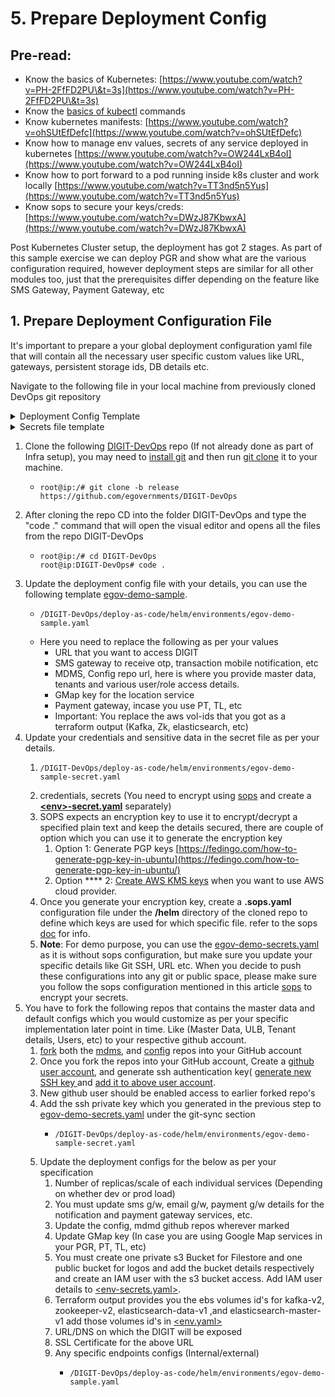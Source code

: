 # 5. Prepare Deployment Config

## Pre-read:

* Know the basics of Kubernetes: [https://www.youtube.com/watch?v=PH-2FfFD2PU\&t=3s](https://www.youtube.com/watch?v=PH-2FfFD2PU\&t=3s)
* Know the [basics of kubectl](https://www.tutorialspoint.com/kubernetes/kubernetes\_kubectl\_commands.htm) commands
* Know kubernetes manifests: [https://www.youtube.com/watch?v=ohSUtEfDefc](https://www.youtube.com/watch?v=ohSUtEfDefc)
* Know how to manage env values, secrets of any service deployed in kubernetes [https://www.youtube.com/watch?v=OW244LxB4oI](https://www.youtube.com/watch?v=OW244LxB4oI)
* Know how to port forward to a pod running inside k8s cluster and work locally [https://www.youtube.com/watch?v=TT3nd5n5Yus](https://www.youtube.com/watch?v=TT3nd5n5Yus)
* Know sops to secure your keys/creds: [https://www.youtube.com/watch?v=DWzJ87KbwxA](https://www.youtube.com/watch?v=DWzJ87KbwxA)

Post Kubernetes Cluster setup, the deployment has got 2 stages. As part of this sample exercise we can deploy PGR and show what are the various configuration required, however deployment steps are similar for all other modules too, just that the prerequisites differ depending on the feature like SMS Gateway, Payment Gateway, etc

## 1. Prepare Deployment Configuration File&#x20;

It's important to prepare a your global deployment configuration yaml file that will contain all the necessary user specific custom values like URL, gateways, persistent storage ids, DB details etc.&#x20;

Navigate to the following file in your local machine from previously cloned DevOps git repository

<details>

<summary>Deployment Config Template</summary>

```
// Copy the content and replace your details at the marked places

global:
   domain: <Domain> ## Add your Domain Name Eg: digit.try.com
   
cluster-configs:
    namespaces:  
      create: true
      values: [ backbone, cert-manager, egov, es-cluster, kafka-cluster, logging, monitoring, playground, zookeeper-cluster ]
    
    root-ingress:
      cert-issuer: letsencrypt-prod
    configmaps:
        egov-config:
            data:
                db-host: <db-host name> ## Add db-host name eg: egov-demo.database.azure.com
                db-name: <db-name> ## Add db-name
                db-url: <Add jdbc-url" ## example: jdbc:postgresql://egov-demo.postgres.database.azure.com:5432/egov_demo
                domain: "your Domain Name" ## Add your Domain Name    
                egov-services-fqdn-name: "https://<Domain Name>/" ## Add your Domain Name
                egov-state-level-tenant-id: "Add tenant id" ##example: pb
                s3-assets-bucket: "s3-assets-bucket name" ## Add s3-assets-bucket name
                
                 ## Do not Change
                es-host: "elasticsearch-data-v1.es-cluster"
                es-indexer-host: "http://elasticsearch-data-v1.es-cluster:9200/"
                flyway-locations: "filesystem:/flyway/sql,filesystem:/flyway/seed,filesystem:/flyway/qa"
                kafka-brokers: "kafka-v2.kafka-cluster:9092"
                kafka-infra-brokers: kafka-v2-infra.kafka-cluster:9092
                logging-level-jdbc: "DEBUG"
                mobile-validation-workaround: "true"
                serializers-timezone-in-ist: "true"
                server-tomcat-max-connections: "500"
                server-tomcat-max-threads: "10"
                sms-enabled: "true"
                spring-datasource-tomcat-initialSize: "1"
                spring-datasource-tomcat-max-active: "2"
                spring-jpa-show-sql: "true"
                timezone: Asia/Kolkata
                tracer-errors-provideexceptionindetails: "true"

        egov-service-host: ## Change only if have changed the defaults
            data:
                billing-service: http://billing-service.egov:8080/
                collection-services: http://collection-services.egov:8080/
                collection-search-indexer: http://collection-search-indexer.egov:8080/
                dashboard-analytics: http://dashboard-analytics.egov:8080/
                dashboard-ingest: http://dashboard-ingest.egov:8080/
                egov-common-masters: http://egov-common-masters.egov:8080/
                egov-apportion-service: http://egov-apportion-service.egov:8080/
                egf-master: http://egf-master.egov:8080/
                egf-instrument: http://egf-instrument.egov:8080/
                egov-accesscontrol: http://egov-accesscontrol.egov:8080/
                egov-user: http://egov-user.egov:8080/
                egov-location: http://egov-location.egov:8080/
                egov-filestore: http://egov-filestore.egov:8080/
                egov-localization: http://egov-localization.egov:8080/
                egov-idgen: http://egov-idgen.egov:8080/
                egov-otp: http://egov-otp.egov:8080/
                egov-mdms-service: http://egov-mdms-service.egov:8080/
                egov-mdms-create: http://egov-mdms-create.egov:8080/
                egov-enc-service: http://egov-enc-service.egov:8080/
                egov-workflow-v2: http://egov-workflow-v2.egov:8080/
                egov-searcher: http://egov-searcher.egov:8080/
                egov-data-uploader: http://egov-data-uploader.egov:8080/
                egov-indexer: http://egov-indexer.egov:8080/
                egov-hrms: http://egov-hrms.egov:8080/
                es-client: http://elasticsearch-data-v1.es-cluster:9200
                location: http://location.egov:8080/
                property-services: http://property-services.egov:8080/
                pt-calculator-v2: http://pt-calculator-v2.egov:8080/
                pt-services-v2: http://pt-services-v2.egov:8080/
                pdf-service: http://pdf-service.egov:8080/
                report: http://report.egov:8080/
                tl-services: http://tl-services.egov:8080/
                tl-workflow: http://tl-workflow.egov:8080/
                tl-calculator: http://tl-calculator.egov:8080/
                user-otp: http://user-otp.egov:8080/
                ws-calculator: http://ws-calculator.egov:8080/
                ws-services: http://ws-services.egov:8080/
                firenoc-services: http://firenoc-services.egov:8080/
                firenoc-calculator: http://firenoc-calculator.egov:8080/
                egov-user-event: http://egov-user-event.egov:8080/
                sw-services: "http://sw-services.egov:8080/"
                sw-calculator: "http://sw-calculator.egov:8080/"
                bpa-services: "http://bpa-services.egov:8080/"
                bpa-calculator: "http://bpa-calculator.egov:8080/"
                rainmaker-pgr: "http://rainmaker-pgr:8080/"
                egov-user-chatbot: "http://egov-user-chatbot:8080/"
                zuul: "http://zuul:8080/"

egov-filestore:
  volume: /opt/eGov/filestore
  is-bucket-fixed: "true"
  is-s3-enabled: "true"
  fixed-bucketname: filestore bucket name  ## Add filestore bucket name

egov-idgen:
  idformat-from-mdms: "true"

egov-notification-sms:
  sms-provider-url: "sms provider url" ## Add sms provider url
  sms.provider.class: "Generic"
  sms.provider.contentType:  "application/x-www-form-urlencoded"
  sms-config-map: "{'User':'$username', 'passwd': '$password', 'sid':'$senderid', 'mobilenumber':'$mobileno', 'message':'$message', 'mtype':'N', 'DR':'N', 'smsservicetype':'singlemsg'}"
  sms-gateway-to-use: "sms provider name" ## Add sms provider name
  sms-sender: "sms sender" ## Add sms sender
  sms-sender-requesttype: "GET"
  sms-custom-config: "true"
  sms-extra-req-params: "mtype=N&DR=Y"
  sms-sender-req-param-name: "sid"
  sms-sender-username-req-param-name: "User"
  sms-sender-password-req-param-name: "passwd"
  sms-destination-mobile-req-param-name: "mobilenumber"
  sms-message-req-param-name: "message"
  sms-error-codes: "401,403,404,405,406,407,408,409,410,411,412,413,414"


chatbot:
  kafka-topics-partition-count: 3
  kafka-topics-replication-factor: 2
  kafka-consumer-poll-ms: 10
  kafka-producer-linger-ms: 5

  contact-card-whatsapp-number: "+918744960111" 
  contact-card-whatsapp-name: "mSeva Punjab"
  valuefirst-whatsapp-number: "918744960111"
  valuefirst-notification-assigned-templateid: "194781"
  valuefirst-notification-resolved-templateid: "194783"
  valuefirst-notification-rejected-templateid: "194785"
  valuefirst-notification-reassigned-templateid: "194787"
  valuefirst-notification-commented-templateid: "194789"
  valuefirst-notification-welcome-templateid: "194791"
  valuefirst-notification-root-templateid: "194795"
  valuefirst-send-message-url: "https://api.myvaluefirst.com/psms/servlet/psms.JsonEservice"
  user-service-chatbot-citizen-passwrord: "123456"

egov-mdms-service:
  replicas: 1
  images:
    - egovio/egov-mdms-service
  mdms-path: "/work-dir/egov-mdms-data/data"
  initContainers:
    gitSync:
      repo: "git@github.com:egovernments/egov-mdms-data" ### Change this to Your MDMS Repo
      branch: "DEV"  ### Branch need to be changed as per your env
  mdms-folder: "egov-mdms-data" 
  masters-config-url: "file:///work-dir/egov-mdms-data/master-config.json"
  java-args: -Dspring.profiles.active=monitoring

egov-indexer:
  heap: "-Xmx512m -Xms512m"
  memory_limits: "768Mi"
  initContainers:
    gitSync:
      repo: "git@github.com:egovernments/configs" ### Change this to Your Config Repo
      branch: "master"
  egov-indexer-yaml-repo-path: "file:///work-dir/configs/egov-indexer/billingservices-indexer.yml,file:///work-dir/configs/egov-indexer/collection-indexer.yml,file:///work-dir/configs/egov-indexer/egov-telemetry-indexer.yml,file:///work-dir/configs/egov-indexer/egov-uploader-indexer.yml,file:///work-dir/configs/egov-indexer/error-queue.yml,file:///work-dir/configs/egov-indexer/finance-rolloutadotpion-indexer.yml,file:///work-dir/configs/egov-indexer/payment-indexer.yml,file:///work-dir/configs/egov-indexer/rainmaker-pgr-indexer.yml,file:///work-dir/configs/egov-indexer/rainmaker-pt-indexer.yml,file:///work-dir/configs/egov-indexer/rainmaker-tl-indexer.yml,file:///work-dir/configs/egov-indexer/chatbot-telemetry.yaml"

egov-persister:
  replicas: 1
  images:
    - egovio/egov-persister
  persist-yml-path: "file:///work-dir/configs/egov-persister/pt-mutation-calculator-persister.yml,file:///work-dir/configs/egov-persister/apportion-persister.yml,file:///work-dir/configs/egov-persister/billing-services-persist.yml,file:///work-dir/configs/egov-persister/egf-bill.yaml,file:///work-dir/configs/egov-persister/egov-user-event-persister.yml,file:///work-dir/configs/egov-persister/egov-workflow-v2-persister.yml,file:///work-dir/configs/egov-persister/firenoc_persiter.yaml,file:///work-dir/configs/egov-persister/hrms-employee-persister.yml,file:///work-dir/configs/egov-persister/pdf-generator.yml,file:///work-dir/configs/egov-persister/pg-service-persister.yml,file:///work-dir/configs/egov-persister/pgr.v3.yml,file:///work-dir/configs/egov-persister/property-services.yml,file:///work-dir/configs/egov-persister/pt-calculator-v2-persister.yml,file:///work-dir/configs/egov-persister/pt-drafts.yml,file:///work-dir/configs/egov-persister/pt-persist.yml,file:///work-dir/configs/egov-persister/tl-billing-slab-persister.yml,file:///work-dir/configs/egov-persister/tl-calculation-persister.yml,file:///work-dir/configs/egov-persister/uploader-persister.yml,file:///work-dir/configs/egov-persister/collection-migration-persister.yml,file:///work-dir/configs/egov-persister/property-services-registry.yml,file:///work-dir/configs/egov-persister/tradelicense.yml,file:///work-dir/configs/egov-persister/sewerage-persist.yml,file:///work-dir/configs/egov-persister/water-persist.yml,file:///work-dir/configs/egov-persister/water-meter.yml,file:///work-dir/configs/egov-persister/bpa-persister.yml,file:///work-dir/configs/egov-persister/assessment-persister.yml,file:///work-dir/configs/egov-persister/chatbot.yml"
  initContainers:
    gitSync:
      repo: "git@github.com:egovernments/configs" ### Change this to Your Config Repo
      branch: "master" ### Branch need to be changed as per your env

egov-data-uploader:
  initContainers:
    gitSync:
      repo: "git@github.com:egovernments/configs" ### Change this to Your Config Repo
      branch: "master" ### Branch need to be changed as per your env

egov-searcher:
  search-yaml-path: "file:///work-dir/configs/egov-searcher/rainmaker-pgr-v2.yml,file:///work-dir/configs/egov-searcher/weekly-impact-emailer-searcher.yml,file:///work-dir/configs/egov-searcher/PTDemandBasedSearcher.yml,file:///work-dir/configs/egov-searcher/bill-genie.yml,file:///work-dir/configs/egov-searcher/rainmaker-tl.yml,file:///work-dir/configs/egov-searcher/localitySearcher.yml"
  initContainers:
    gitSync:
      repo: "git@github.com:egovernments/configs"  ### Change this to Your Config Repo
      branch: "master" ### Branch need to be changed as per your env

egov-custom-consumer:
  erp-host: "https://mohali-qa.egovernments.org/"

egf-master:
  db-url: "db-url" ## Add db-url
  memory_limits: 512Mi
  heap: "-Xmx256m -Xms256m"

redoc:
  replicas: 1
  images:
    - egovio/redoc:v1.0.5
  service_type: LoadBalancer

nginx-ingress:
  images:
    - quay.io/kubernetes-ingress-controller/nginx-ingress-controller:0.26.1
  replicas: 1
  default-backend-service: "egov/nginx"
  namespace: egov
  cert-issuer: "letsencrypt-prod"
  ssl-protocols: "TLSv1.2 TLSv1.3"
  ssl-ciphers: "EECDH+CHACHA20:EECDH+AES"
  ssl-ecdh-curve: "X25519:prime256v1:secp521r1:secp384r1"

cert-manager:
  email: "email id" ## Add email id
  images:
    - "quay.io/jetstack/cert-manager-controller:v0.10.1"
  namespace: egov

collection-receipt-voucher-consumer:
  jalandhar-erp-host: "https://jalandhar-qa.egovernments.org/"
  mohali-erp-host: "https://mohali-qa.egovernments.org/"
  nayagaon-erp-host: "https://nayagaon-qa.egovernments.org/"
  amritsar-erp-host: "https://amritsar-qa.egovernments.org/"
  kharar-erp-host: "https://kharar-qa.egovernments.org/"
  zirakpur-erp-host: "https://zirakpur-qa.egovernments.org/"

finance-collections-voucher-consumer:
  erp-env-name: "qa"
  erp-domain-name: "egovernments.org"

employee:
  custom-js-injection: |
    sub_filter.conf: "
      sub_filter  '<head>' '<head>
      <script src=https://s3.ap-south-1.amazonaws.com/egov-telemetry-data/ulb-overrides.js type=text/javascript></script>
      <script src=https://raw.githack.com/egovernments/egov-mdms-data/CURFEW_E_PASS/data/in/logo/globalConfigs.js type=text/javascript></script>
      ';"
dashboard-analytics:
  config-schema-paths: "file:///work-dir/configs/egov-dss-dashboards/dashboard-analytics/*.json"
  initContainers:
    gitSync:
      repo: "git@github.com:egovernments/configs"
      branch: "master"

dashboard-ingest:
  config-schema-paths: "file:///work-dir/configs/egov-dss-dashboards/dashboard-ingest/*.json"
  initContainers:
    gitSync:
      repo: "git@github.com:egovernments/configs"
      branch: "master"

citizen:
  custom-js-injection: |
    sub_filter.conf: "
      sub_filter  '<head>' '<head>
      <script src=https://s3.ap-south-1.amazonaws.com/egov-telemetry-data/ulb-overrides.js type=text/javascript></script>
      <script src=https://raw.githack.com/egovernments/egov-mdms-data/CURFEW_E_PASS/data/in/logo/globalConfigs.js type=text/javascript></script>
      ';"
# reportinfra >>>>>>>>>>>>>>>>>>>>>>>>>>>>>>
report:
  heap: "-Xmx512m -Xms512m"
  tracing-enabled: "true"
  spring-datasource-tomcat-max-active: 5
  initContainers:
    gitSync:
      repo: "git@github.com:egovernments/configs"
      branch: "master"
  report-locationsfile-path: "file:///work-dir/configs/reports/reportFileLocationsv1.txt"

# <<<<<<<<<<<<<<<<<<<<<<<<<<<<<<<<<<<<<<<

pdf-service:
  initContainers:
    gitSync:
      repo: "git@github.com:<yours>/configs"  ### Change this to Your Config Repo
      branch: "new-pdf-changes"   ### Branch need to be changed as per your env
  data-config-urls: "file:///work-dir/configs/pdf-service/data-config/tradelicense-receipt.json,file:///work-dir/configs/pdf-service/data-config/property-receipt.json,file:///work-dir/configs/pdf-service/data-config/property-bill.json,file:///work-dir/configs/pdf-service/data-config/tradelicense-bill.json,file:///work-dir/configs/pdf-service/data-config/firenoc-receipt.json,file:///work-dir/configs/pdf-service/data-config/pt-receipt.json,file:///work-dir/configs/pdf-service/data-config/tl-receipt.json,file:///work-dir/configs/pdf-service/data-config/consolidatedbill.json,file:///work-dir/configs/pdf-service/data-config/consolidatedreceipt.json,file:///work-dir/configs/pdf-service/data-config/tlapplication.json,file:///work-dir/configs/pdf-service/data-config/passvehicle-certificate.json,file:///work-dir/configs/pdf-service/data-config/ws-consolidatedacknowlegment.json,file:///work-dir/configs/pdf-service/data-config/ws-consolidatedsewerageconnection.json,file:///work-dir/configs/pdf-service/data-config/buildingpermit.json,file:///work-dir/configs/pdf-service/data-config/ptmutationcertificate.json,file:///work-dir/configs/pdf-service/data-config/tlrenewalcertificate.json,file:///work-dir/configs/pdf-service/data-config/bpa-revocation.json,file:///work-dir/configs/pdf-service/data-config/buildingpermit-low.json,file:///work-dir/configs/pdf-service/data-config/misc-receipt.json,file:///work-dir/configs/pdf-service/data-config/ws-applicationwater.json,file:///work-dir/configs/pdf-service/data-config/ws-sanctionletter.json,file:///work-dir/configs/pdf-service/data-config/ws-estimationnotice.json,file:///work-dir/configs/pdf-service/data-config/ws-applicationsewerage.json,file:///work-dir/configs/pdf-service/data-config/tlcertificate.json"
  format-config-urls: "file:///work-dir/configs/pdf-service/format-config/tradelicense-receipt.json,file:///work-dir/configs/pdf-service/format-config/property-receipt.json,file:///work-dir/configs/pdf-service/format-config/property-bill.json,file:///work-dir/configs/pdf-service/format-config/tradelicense-bill.json,file:///work-dir/configs/pdf-service/format-config/firenoc-receipt.json,file:///work-dir/configs/pdf-service/format-config/pt-receipt.json,file:///work-dir/configs/pdf-service/format-config/tl-receipt.json,file:///work-dir/configs/pdf-service/format-config/consolidatedbill.json,file:///work-dir/configs/pdf-service/format-config/consolidatedreceipt.json,file:///work-dir/configs/pdf-service/format-config/tlapplication.json,file:///work-dir/configs/pdf-service/format-config/passvehicle-certificate.json,file:///work-dir/configs/pdf-service/format-config/ws-consolidatedacknowlegment.json,file:///work-dir/configs/pdf-service/format-config/ws-consolidatedsewerageconnection.json,file:///work-dir/configs/pdf-service/format-config/buildingpermit.json,file:///work-dir/configs/pdf-service/format-config/ptmutationcertificate.json,file:///work-dir/configs/pdf-service/format-config/tlrenewalcertificate.json,file:///work-dir/configs/pdf-service/format-config/bpa-revocation.json,file:///work-dir/configs/pdf-service/format-config/buildingpermit-low.json,file:///work-dir/configs/pdf-service/format-config/misc-receipt.json,file:///work-dir/configs/pdf-service/format-config/ws-applicationwater.json,file:///work-dir/configs/pdf-service/format-config/ws-sanctionletter.json,file:///work-dir/configs/pdf-service/format-config/ws-estimationnotice.json,file:///work-dir/configs/pdf-service/format-config/ws-applicationsewerage.json,file:///work-dir/configs/pdf-service/format-config/tlcertificate.json"


# kafka-v2 AWS >>>>>>>>>>>>>>>>>>>>>>>>>>>>>>>>>
kafka-v2:
  persistence:
    enabled: true
    aws:
      - volumeId: "volume-id" ## add volume id
        zone: ap-south-1b     ## add respective zone
      - volumeId: "volume-id" ## add volume id
        zone: ap-south-1b
      - volumeId: "volume-id"  ## add volume id
        zone: ap-south-1b
  zookeeperHosts: "zookeeper-v2.zookeeper-cluster:2181/kafka-v2"
  heapOptions: "-Xms704M -Xmx704M"
  memory_limits: 1408Mi
  lingerMs: "250"
  numberPartitions: "3"
  replicationFactor: "2"
  minInsyncReplicas: "1"
  offsetsReplicationFactor: "3"

## kafka-v2 Azure sample <<<<<<<<<<<<<<<<<<<<<<<<<<<<<<<<<<<<<<<
#kafka-v2:
#  persistence:
#    enabled: true
#    azure:
#      - diskName: "diskName" ## add diskName
#        diskURI: ## Azure diskURI     
#      - diskName: "diskName" ## add diskName
#        diskURI: ## Azure diskURI
#      - diskName: "diskName"  ## add diskName
#        diskURI:  ## Azure diskURI
#  zookeeperHosts: "zookeeper-v2.zookeeper-cluster:2181/kafka-v2"

#  heapOptions: "-Xms704M -Xmx704M"
#  memory_limits: 1408Mi
#  lingerMs: "250"
#  numberPartitions: "3"
#  replicationFactor: "2"
#  minInsyncReplicas: "1"
#  offsetsReplicationFactor: "3"

## kafka-v2 SDC sample>>>>>>>>>>>>>>>>>>>>>>>>>>>>

#kafka-v2:
#  persistence:
#    enabled: true
#    iscsi:
#      targetPortal: 10.67.49.8:3260 ## change the targetPortal with yours.
#      iqn:
#      - iqn.2010-06.com.nutanix:kubernete-72b39064-fdbf-48d3-abfa-7a36c956d535-tgt0   ## change the iqn with yours.
#      - iqn.2010-06.com.nutanix:kubernete-72b39064-fdbf-48d3-abfa-7a36c956d535-tgt1   ## change the iqn with yours.
#      - iqn.2010-06.com.nutanix:kubernete-72b39064-fdbf-48d3-abfa-7a36c956d535-tgt2   ## change the iqn with yours.
#  zookeeperHosts: "zookeeper-v2.zookeeper-cluster:2181/kafka-v2"
#  storage-size: "75Gi
#  heapOptions: "-Xms704M -Xmx704M"
#  memory_limits: 1408Mi
#  lingerMs: "250"
#  numberPartitions: "3"
#  replicationFactor: "2"
#  minInsyncReplicas: "1"
#  offsetsReplicationFactor: "3"

# zookeeper-v2 AWS >>>>>>>>>>>>>>>>>>>>>>>>>>>>>
zookeeper-v2:
  persistence:
    enabled: true
    aws:
      - volumeId: "volume-id" ## add volume id
        zone: ap-south-1b
      - volumeId: "volume-id" ## add volume id
        zone: ap-south-1b
      - volumeId: "volume-id" ## add volume id
        zone: ap-south-1b

  ## Zookeeper JVM Heap Option
  heapOptions: "-Xms256M -Xmx256M"
  resources:
    limits:
      cpu: 300m
      memory: 384Mi
    requests:
      cpu: 300m
      memory: 384Mi

# zookeeper-v2 Azure >>>>>>>>>>>>>>>>>>>>>>>>>>>>>  
#zookeeper-v2:
#  persistence:
#    enabled: true
#    azure:
#      - diskName: "diskName" ## add diskName
#        diskURI: ## Azure diskURI     
#      - diskName: "diskName" ## add diskName
#        diskURI: ## Azure diskURI
#      - diskName: "diskName"  ## add diskName
#        diskURI:  ## Azure diskURI

  ## Zookeeper JVM Heap Option
#  heapOptions: "-Xms256M -Xmx256M"
#  resources:
#    limits:
#      cpu: 300m
#      memory: 384Mi
#    requests:
#      cpu: 300m
#      memory: 384Mi

# <<<<<<<<<<<<<<<<<<<<<<<<<<<<<<<<<<<<<<<
## zookeeper-v2 SDC <<<<<<<<<<<<<<<<<
#zookeeper-v2:
#  persistence:
#    enabled: true
#    iscsi:
#      targetPortal: 10.67.49.8:3260  ## change the targetPortal with yours.
#      iqn:
#      - iqn.2010-06.com.nutanix:kubernete-72b39064-fdbf-48d3-abfa-7a36c956d535-tgt3  ## change the iqn with yours.
#      - iqn.2010-06.com.nutanix:kubernete-72b39064-fdbf-48d3-abfa-7a36c956d535-tgt4  ## change the iqn with yours.
#      - iqn.2010-06.com.nutanix:kubernete-72b39064-fdbf-48d3-abfa-7a36c956d535-tgt5  ## change the iqn with yours.   

#  storage-size: 5Gi
#  heapOptions: "-Xms256M -Xmx256M"
#  resources:
#    limits:
#      cpu: 300m
#      memory: 384Mi
#    requests:
#      cpu: 300m
#      memory: 384Mi


# es-v1-cluster AWS >>>>>>>>>>>>>>>>>>>>>>>>>>>>
elasticsearch-data-v1:
  image:
    tag: 6.6.2
  persistence:
    enabled: true
    aws:
      - volumeId: "volume-id" ## add volume id
        zone: ap-south-1b
      - volumeId: "volume-id" ## add volume id
        zone: ap-south-1b
      - volumeId: "volume-id" ## add volume id
        zone: ap-south-1b

  esJavaOpts: "-Xmx1g -Xms1g"
  resources:
    requests:
      memory: "2Gi"
    limits:
      memory: "2Gi"

elasticsearch-master-v1:
  replicas: 3
  image:
    tag: 6.6.2
  persistence:
    enabled: true
    aws:
      - volumeId: "volume-id" ## add volume id
        zone: ap-south-1b
      - volumeId: "volume-id" ## add volume id
        zone: ap-south-1b
      - volumeId: "volume-id" ## add volume id
        zone: ap-south-1b

  esJavaOpts: "-Xmx448m -Xms448m"
  resources:
    requests:
      memory: "896Mi"
    limits:
      memory: "896Mi"

es-curator:
  schedule: "45 18 * * *"
  images:
    - bobrik/curator:5.6.0
  es-host: "elasticsearch-client-v1.es-cluster"
  logs-cleanup-enabled: "true"
  jaeger-cleanup-enabled: "true"
  logs-to-retain: "7"

```

</details>

<details>

<summary>Secrets file template</summary>

```
cluster-configs:
    secrets:
        db:      // Create postgres db user and mention the details
            username: demo
            password: demo
            flywayUsername: demo #same as above
            flywayPassword: demo #same as above
        egov-notification-sms: // sms provider details
            username: demo
            password: demo
        egov-filestore:   // AWS S3 access IAM details.
            aws-key: aswedfghew
            aws-secret-key: xdefghgdxc
        egov-location:  // Location service add your gmap key
            gmapskey: AIzaSyAQOd09-sdfegv
        egov-pg-service:    // Payment Gateway add your bank gateway provider details
            axis-merchant-id: demo
            axis-merchant-secret-key: demo
            axis-merchant-user: demo
            axis-merchant-pwd: demo
            axis-merchant-access-code: demo
            payu-merchant-key: demo
            payu-merchant-salt: demo
        pgadmin:  // To work pgadmin service add details
            admin-email: demo@demo.com
            admin-password:  demo
            read-email: demo@demo.com
            read-password: demo
        egov-enc-service:  // To work egov-enc service add the details
            master-password: demo
            master-salt: q7.fr.cr
            master-initialvector: 9J&asfgrU-H2
        egov-notification-mail:  // To work mail notification service add respective mail details
            mailsenderusername: demo@demo
            mailsenderpassword: demo
        git-sync:   // To clone the config and mdms repos, Create github user and add your ssh private key below. This private should have access to config and mdms repo.  
            ssh: |
                -----BEGIN RSA PRIVATE KEY-----
                MIIJKQIBAAKCAgEAxN3yoWfXEl7227hAXUTpeN5SiGUe22sIlGSYk3fx2Zl1xW0t
                B5Y/Rn0yCQEtQ     <add your ssh key this is just a placeholder > 
                FwiaDbuwQ+eA1RJ4Lxm9sGFuM1T
                -----END RSA PRIVATE KEY-----
            known-hosts: github.com ssh-rsa AAAAB3NzaC1yc2EAAAABIwAAAQEAq2A7hRGmdnm9tUDbO9IDSwBK6TbQa+PXYPCPy6rbTrTtw7PHkccKrpp0yVhp5HdEIcKr6pLlVDBfOLX9QUsyCOV0wzfjIJNlGEYsdlLJizHhbn2mUjvSAHQqZETYP81eFzLQNnPHt4EVVUh7VfDESU84KezmD5QlWpXLmvU31/yMf+Se8xhHTvKSCZIFImWwoG6mbUoWf9nzpIoaSjB+weqqUUmpaaasXVal72J+UX2B+2RPW3RcT0eOzQgqlJL3RKrTJvdsjE3JEAvGq3lGHSZXy28G3skua2SmVi/w4yCE6gbODqnTWlg7+wC604ydGXA8VJiS5ap43JXiUFFAaQ==
        kibana:    // Add Kibana details
            namespace: es-cluster
            credentials: demo
        egov-si-microservice:  // Add finance service details
            si-microservice-user: demo
            si-microservice-password: demo
            mail-sender-password: demo
        egov-edcr-notification:  // Add edcr service details
            edcr-mail-username: demo@demo.com
            edcr-mail-password: demo
            edcr-sms-username: demo
            edcr-sms-password: demo
        egov-edcr-bank-gateway:   // Add edcr bank gateway details
            edcr-pnb-mid: demo
            edcr-pnb-encryption-key: 12345678
            edcr-hdfc-key: qwer
            edcr-hdfc-salt: sdfgt
        chatbot:     // Add chatbot details
            valuefirst-username: demo
            valuefirst-password: demo
        egov-user-chatbot:  // Add user chatbot details
            citizen-login-password-otp-fixed-value: "546941"
        oauth2-proxy:   // To work oauth2-proxy service, create and add your github OAuth Apps details
            clientID: qwgethjymnbv
            clientSecret: 3a08079easd9d8055470475696fd3baad5292
            cookieSecret: QVbnq0L8npoyfxZs96wtBg==
```

</details>

1. Clone the following [DIGIT-DevOps](https://github.com/egovernments/DIGIT-DevOps) repo (If not already done as part of Infra setup), you may need to [install git](https://docs.github.com/en/github/creating-cloning-and-archiving-repositories/cloning-a-repository-from-github/cloning-a-repository) and then run [git clone](https://docs.github.com/en/github/creating-cloning-and-archiving-repositories/cloning-a-repository-from-github/cloning-a-repository) it to your machine.
   * ```
     root@ip:/# git clone -b release https://github.com/egovernments/DIGIT-DevOps 
     ```
2. After cloning the repo CD into the folder DIGIT-DevOps and type the "code ." command that will open the visual editor and opens all the files from the repo DIGIT-DevOps
   * ```
     root@ip:/# cd DIGIT-DevOps
     root@ip:DIGIT-DevOps# code .
     ```
3. Update the deployment config file with your details, you can use the following template [egov-demo-sample](https://github.com/egovernments/DIGIT-DevOps/blob/release/deploy-as-code/helm/environments/egov-demo-sample.yaml).&#x20;
   * ```
     /DIGIT-DevOps/deploy-as-code/helm/environments/egov-demo-sample.yaml
     ```
   * Here you need to replace the following as per your values
     * URL that you want to access DIGIT&#x20;
     * SMS gateway to receive otp, transaction mobile notification, etc
     * MDMS, Config repo url, here is where you provide master data, tenants and various user/role access details.
     * GMap key for the location service
     * Payment gateway, incase you use PT, TL, etc&#x20;
     * Important: You replace the aws vol-ids that you got as a terraform output (Kafka, Zk, elasticsearch, etc)
4. &#x20;Update your credentials and sensitive data in the secret file as per your details.&#x20;
   1. ```
      /DIGIT-DevOps/deploy-as-code/helm/environments/egov-demo-sample-secret.yaml
      ```
   2. credentials, secrets (You need to encrypt using [sops](https://github.com/mozilla/sops#updatekeys-command) and create a [**\<env>-secret.yaml**](https://github.com/egovernments/DIGIT-DevOps/blob/release/deploy-as-code/helm/environments/egov-demo-sample-secrets.yaml) separately)
   3. SOPS expects an encryption key to use it to encrypt/decrypt a specified plain text and keep the details secured,  there are couple of option which you can use it to generate the encryption key
      1. Option 1: Generate PGP keys [https://fedingo.com/how-to-generate-pgp-key-in-ubuntu](https://fedingo.com/how-to-generate-pgp-key-in-ubuntu/)
      2. Option **** 2: [Create AWS KMS keys](https://docs.aws.amazon.com/kms/latest/developerguide/create-keys.html) when you want to use AWS cloud provider. &#x20;
   4. Once you generate your encryption key,  create a **.sops.yaml** configuration file under the **/helm** directory of the cloned repo to define which keys are used for which specific file. refer to the sops [doc](https://github.com/mozilla/sops#211using-sopsyaml-conf-to-select-kmspgp-for-new-files) for info.
   5. **Note**: For demo purpose, you can use the [egov-demo-secrets.yaml](https://github.com/egovernments/DIGIT-DevOps/blob/release/deploy-as-code/helm/environments/egov-demo-secrets.yaml) as it is without sops configuration, but make sure you update your specific details like Git SSH, URL etc. When you decide to push these configurations into any git or public space, please make sure you follow the sops configuration mentioned in this article [sops](https://github.com/mozilla/sops#updatekeys-command) to encrypt your secrets.
5. You have to fork the following repos that contains the master data and default configs which you would customize as per your specific implementation later point in time. Like (Master Data, ULB, Tenant details, Users, etc) to your respective github account.
   1. [fork](https://docs.github.com/en/get-started/quickstart/fork-a-repo) both the [mdms](https://github.com/egovernments/egov-mdms-data), and [config](https://github.com/egovernments/configs) repos into your GitHub account
   2. Once you fork the repos into your GitHub account, Create a [github user account](https://docs.github.com/en/get-started/signing-up-for-github/signing-up-for-a-new-github-account), and generate ssh authentication key( [generate new SSH key ](https://docs.github.com/en/authentication/connecting-to-github-with-ssh/generating-a-new-ssh-key-and-adding-it-to-the-ssh-agent)and [add it to above user account](https://docs.github.com/en/authentication/connecting-to-github-with-ssh/adding-a-new-ssh-key-to-your-github-account).
   3. New github user should be enabled access to earlier forked repo's&#x20;
   4. Add the ssh private key which you generated in the previous step to  [egov-demo-secrets.yaml](https://github.com/egovernments/DIGIT-DevOps/blob/release/deploy-as-code/helm/environments/egov-demo-secrets.yaml) under the git-sync section
      * ```
        /DIGIT-DevOps/deploy-as-code/helm/environments/egov-demo-sample-secret.yaml
        ```
   5. Update the deployment configs for the below as per your specification
      1. Number of replicas/scale of each individual services (Depending on whether dev or prod load)
      2. You must update sms g/w, email g/w, payment g/w details for the notification and payment gateway services, etc.
      3. Update the config, mdmd github repos wherever marked
      4. Update GMap key (In case you are using Google Map services in your PGR, PT, TL, etc)
      5. You must create one private s3 Bucket for Filestore and one public bucket for logos and add the bucket details respectively and create an IAM user with the s3 bucket access. Add IAM user details to [\<env-secrets.yaml>](https://github.com/egovernments/DIGIT-DevOps/blob/release/deploy-as-code/helm/environments/egov-demo-sample-secrets.yaml#L11).
      6. Terraform output provides you the ebs volumes id's for kafka-v2, zookeeper-v2, elasticsearch-data-v1 ,and elasticsearch-master-v1 add those volumes id's in [\<env.yaml>](https://github.com/egovernments/DIGIT-DevOps/blob/release/deploy-as-code/helm/environments/egov-demo-sample.yaml#L290-L546)
      7. URL/DNS on which the DIGIT will be exposed
      8. SSL Certificate for the above URL
      9. Any specific endpoints configs (Internal/external)
         * ```
           /DIGIT-DevOps/deploy-as-code/helm/environments/egov-demo-sample.yaml
           ```



